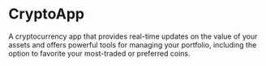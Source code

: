 # CryptoApp
A cryptocurrency app that provides real-time updates on the value of your assets and offers powerful tools for managing your portfolio, including the option to favorite your most-traded or preferred coins.
